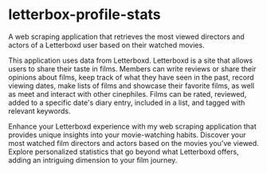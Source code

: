# letterbox-profile-stats
A web scraping application that retrieves the most viewed directors and actors of a Letterboxd user based on their watched movies.

This application uses data from Letterboxd. Letterboxd is a site that allows users to share their taste in films.
Members can write reviews or share their opinions about films, keep track of what they have seen in the past, record viewing dates, make lists of films and showcase their favorite films, 
as well as meet and interact with other cinephiles. Films can be rated, reviewed, added to a specific date's diary entry, included in a list, and tagged with relevant keywords.

Enhance your Letterboxd experience with my web scraping application that provides unique insights into your movie-watching habits. 
Discover your most watched film directors and actors based on the movies you've viewed. Explore personalized statistics that go beyond what Letterboxd offers, adding an intriguing dimension to your film journey.
